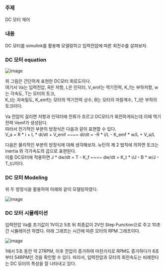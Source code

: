 <h3>주제</h3>
DC 모터 제어
<h3>내용</h3>
DC 모터를 simulink를 활용해 모델링하고 입력전압에 따른 회전수를 살펴보자.
<h3>DC 모터 equation</h3>

![image](https://user-images.githubusercontent.com/87568714/208278298-65eb905a-53f6-47df-b65e-2708a4fe6f0d.png)

위 그림은 간단하게 표현한 DC모터 회로도이다.</br>
여기서 Va는 입력전압, R은 저항, L은 인덕터, V_emf는 역기전력, K_f는 부하저항, w는 각속도, T는 모터의 토크,</br>
K_t는 자속밀도, K_emf는 모터의 역기전력 상수, B는 모터의 마찰계수, T_l은 부하의 토크이다.</br>

Va 전압이 걸리면 저항과 인덕터에 전류가 흐르고 DC모터가 회전하게되는데 이때 역기전력 Vemf가 생성된다.</br>
따라서 전기적인 부분의 방정식은 다음과 같이 표현할 수 있다.</br>
V_a = R * i + L * di/dt + V_emf ~~~~ di/dt = -R * i/L - K_emf * w/L + V_a/L</br>

다음은 물리적인 부분의 방정식에 대해 생각해보자. 뉴턴의 제 2 법칙에 의하면 토크는 inertia 와 각가속도의 곱으로 표현된다.</br>
이를 DC모터에 적용하면 J * dw/dt = T - K_f ~~~~ dw/dt = K_t * i/J - B * w/J - T_l/J이다.</br>

<h3>DC 모터 Modeling</h3>
위 두 방정식을 활용하여 아래와 같이 모델링하였다.

![image](https://user-images.githubusercontent.com/87568714/208296366-84622032-2b0e-45ee-a4ae-b2b8e3ba350d.png)

<h3>DC 모터 시뮬레이션</h3>
입력전압 Va를 초기값이 1V이고 5초 뒤 최종값이 2V인 Step Function으로 주고 10초간 시뮬레이션 하였다.
아래 그래프는 시간에 따른 모터의 RPM 그래프이다.

![image](https://user-images.githubusercontent.com/87568714/208296411-4c2b260b-b7f9-4d80-a88a-f26be5485713.png)

1에서 5초 동안 약 27RPM, 이후 전압이 증가하여 마찬가지로 RPM도 증가하다가 6초부터 54RPM인 것을 확인할 수 있다.
따라서, 입력전압과 모터의 회전속도는 비례한다는 DC 모터의 특성을 잘 나타내고 있다. 
